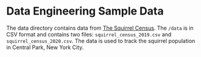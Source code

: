 # Data Engineering Sample Data

The data directory contains data from [The Squirrel Census](https://www.thesquirrelcensus.com/). The `/data` is in CSV format and contains two files: `squirrel_census_2019.csv` and `squirrel_census_2020.csv`. The data is used to track the squirrel population in Central Park, New York City.
